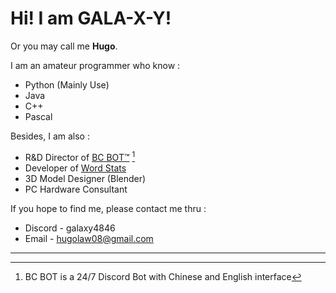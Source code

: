 # Hi! I am GALA-X-Y! 
Or you may call me **Hugo**.  

I am an amateur programmer who know :

- Python (Mainly Use)
- Java
- C++
- Pascal

Besides, I am also :
- R&D Director of [BC BOT™](https://https://bcbot.fun) [^1]
- Developer of [Word Stats](https://github.com/GALA-X-Y/WordStats)
- 3D Model Designer (Blender)
- PC Hardware Consultant

If you hope to find me, please contact me thru :
- Discord \- galaxy4846
- Email \- hugolaw08@gmail.com

***
[^1]: BC BOT is a 24/7 Discord Bot with Chinese and English interface
<!---
GALA-X-Y/GALA-X-Y is a ✨ special ✨ repository because its `README.md` (this file) appears on your GitHub profile.
You can click the Preview link to take a look at your changes.
--->
